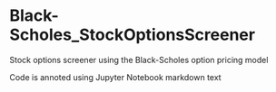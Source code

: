 # Black-Scholes_StockOptionsScreener
Stock options screener using the Black-Scholes option pricing model

Code is annoted using Jupyter Notebook markdown text
